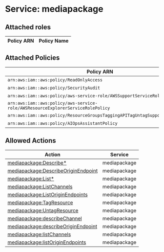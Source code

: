 # Service: mediapackage

## Attached roles

| Policy ARN | Policy Name |
|------------|-------------|
## Attached Policies

| Policy ARN | Policy Name |
|------------|-------------|
| `arn:aws:iam::aws:policy/ReadOnlyAccess` | [ReadOnlyAccess](../policies.md#readonlyaccess) |
| `arn:aws:iam::aws:policy/SecurityAudit` | [SecurityAudit](../policies.md#securityaudit) |
| `arn:aws:iam::aws:policy/aws-service-role/AWSSupportServiceRolePolicy` | [AWSSupportServiceRolePolicy](../policies.md#awssupportservicerolepolicy) |
| `arn:aws:iam::aws:policy/aws-service-role/AWSResourceExplorerServiceRolePolicy` | [AWSResourceExplorerServiceRolePolicy](../policies.md#awsresourceexplorerservicerolepolicy) |
| `arn:aws:iam::aws:policy/ResourceGroupsTaggingAPITagUntagSupportedResources` | [ResourceGroupsTaggingAPITagUntagSupportedResources](../policies.md#resourcegroupstaggingapitaguntagsupportedresources) |
| `arn:aws:iam::aws:policy/AIOpsAssistantPolicy` | [AIOpsAssistantPolicy](../policies.md#aiopsassistantpolicy) |

## Allowed Actions

| Action | Service |
|--------|---------|
| [mediapackage:Describe*](../actions.md#mediapackage:describeall) | mediapackage |
| [mediapackage:DescribeOriginEndpoint](../actions.md#mediapackage:describeoriginendpoint) | mediapackage |
| [mediapackage:List*](../actions.md#mediapackage:listall) | mediapackage |
| [mediapackage:ListChannels](../actions.md#mediapackage:listchannels) | mediapackage |
| [mediapackage:ListOriginEndpoints](../actions.md#mediapackage:listoriginendpoints) | mediapackage |
| [mediapackage:TagResource](../actions.md#mediapackage:tagresource) | mediapackage |
| [mediapackage:UntagResource](../actions.md#mediapackage:untagresource) | mediapackage |
| [mediapackage:describeChannel](../actions.md#mediapackage:describechannel) | mediapackage |
| [mediapackage:describeOriginEndpoint](../actions.md#mediapackage:describeoriginendpoint) | mediapackage |
| [mediapackage:listChannels](../actions.md#mediapackage:listchannels) | mediapackage |
| [mediapackage:listOriginEndpoints](../actions.md#mediapackage:listoriginendpoints) | mediapackage |